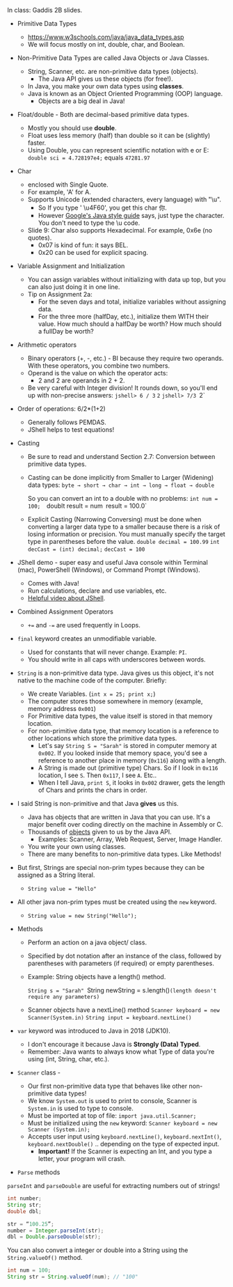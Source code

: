 In class: Gaddis 2B slides.

- Primitive Data Types 
	- https://www.w3schools.com/java/java_data_types.asp
	- We will focus mostly on int, double, char, and Boolean.  
	  
- Non-Primitive Data Types are called Java Objects or Java Classes. 
	- String, Scanner, etc. are non-primitive data types (objects). 
		- The Java API gives us these objects (for free!).  
	- In Java, you make your own data types using **classes**. 
	- Java is known as an Object Oriented Programming (OOP) language.
		- Objects are a big deal in Java! 
		  
- Float/double - Both are decimal-based primitive data types. 
	- Mostly you should use **double**. 
	- Float uses less memory (half) than double so it can be (slightly) faster.
	- Using Double, you can represent scientific notation with e or E: 
	  `double sci = 4.728197e4;` equals `47281.97`
	  
- Char
	- enclosed with Single Quote. 
	- For example, 'A' for A.
	- Supports Unicode (extended characters, every language) with "\\u". 
		- So If you type ' \\u4F60', you get this char 你. 
		- However [Google's Java style guide](https://google.github.io/styleguide/javaguide.html) says, just type the character. You don't need to type the \\u code. 
	- Slide 9: Char also supports Hexadecimal. For example, 0x6e (no quotes). 
		- 0x07 is kind of fun: it says BEL.
		- 0x20 can be used for explicit spacing.
		  
- Variable Assignment and Initialization
	- You can assign variables without initializing with data up top, but you can also just doing it in one line.
	- Tip on Assignment 2a:  
		- For the seven days and total, initialize variables without assigning data. 
		- For the three more (halfDay, etc.), initialize them WITH their value. How much should a halfDay be worth? How much should a fullDay be worth?
	  
- Arithmetic operators
	- Binary operators (+, -, etc.) - BI because they require two operands. With these operators, you combine two numbers. 
	- Operand is the value on which the operator acts: 
		- 2 and 2 are operands in 2 + 2.  
	- Be very careful with Integer division! 
	  It rounds down, so you'll end up with non-precise answers:
	  `jshell> 6 / 3`
	  `2`
	  `jshell> 7/3
	  `2`
	  
- Order of operations: 6/2*(1+2) 
	- Generally follows PEMDAS.
	- JShell helps to test equations!
	
- Casting 
	- Be sure to read and understand Section 2.7: Conversion between primitive data types.
	  
	- Casting can be done implicitly from Smaller to Larger (Widening) data types: 
	  `byte → short → char → int → long → float → double`
	  
	  So you can convert an int to a double with no problems: 
	  `int num = 100; 
	  `doublt result = num`
	  `result = 100.0` 
	  
	- Explicit Casting (Narrowing Conversing) must be done when converting a larger data type to a smaller because there is a risk of losing information or precision. 
	  You must manually specify the target type in parentheses before the value. 
	  `double decimal = 100.99`
	  `int decCast = (int) decimal;`
	  `decCast = 100`
	  
- JShell demo - super easy and useful Java console within Terminal (mac), PowerShell (Windows), or Command Prompt (Windows). 
	- Comes with Java!
	- Run calculations, declare and use variables, etc.
	- [Helpful video about JShell]([https://www.youtube.com/watch?v=mMnWwlIXLIY](https://www.youtube.com/watch?v=mMnWwlIXLIY)).
	  
- Combined Assignment Operators
	- `+=` and `-=` are used frequently in Loops. 
	  
- `final` keyword creates an unmodifiable variable. 
	- Used for constants that will never change. Example: `PI`.
	- You should write in all caps with underscores between words.
	  
- `String` is a non-primitive data type. Java gives us this object, it's not native to the machine code of the computer. Briefly: 
	- We create Variables. (`int x = 25; print x;`)
	- The computer stores those somewhere in memory (example, memory address `0x001`)
	- For Primitive data types, the value itself is stored in that memory location. 
	- For non-primitive data type, that memory location is a reference to other locations which store the primitive data types. 
		- Let's say `String S = "Sarah"` is stored in computer memory at `0x002`. If you looked inside that memory space, you'd see a reference to another place in memory (`0x116`) along with a length. 
		- A String is made out (primitive type) Chars. So if I look in `0x116` location, I see `S`. Then `0x117`, I see `A`. Etc..
		- When I tell Java, `print S`, it looks in `0x002` drawer, gets the length of Chars and prints the chars in order. 
		  
- I said String is non-primitive and that Java **gives** us this. 
	- Java has objects that are written in Java that you can use. It's a major benefit over coding directly on the machine in Assembly or C. 
	- Thousands of [objects](https://docs.oracle.com/javase/8/docs/api/index.html?java/lang/Object.html) given to us by the Java API. 
		- Examples: Scanner, Array, Web Request, Server, Image Handler. 
	- You write your own using classes. 
	- There are many benefits to non-primitive data types. Like Methods!
	  
- But first, Strings are special non-prim types because they can be assigned as a String literal.
	- `String value = "Hello"`
- All other java non-prim types must be created using the `new` keyword.
	- `String value = new String("Hello");`
	  
- Methods
	- Perform an action on a java object/ class. 
	- Specified by dot notation after an instance of the class, followed by parentheses with parameters (if required) or empty parentheses. 
	- Example: String objects have a length() method. 
	  
	  `String s = "Sarah"
	  `String newString = s.length()`
	  (length doesn't require any parameters)
	`
	- Scanner objects have a nextLine() method 
	  `Scanner keyboard = new Scanner(System.in)`
	  `String input = keyboard.nextLine()` 

- `var` keyword was introduced to Java in 2018 (JDK10). 
	- I don't encourage it because Java is **Strongly (Data) Typed**.
	- Remember: Java wants to always know what Type of data you're using (int, String, char, etc.).  
	  
- `Scanner` class -   
	- Our first non-primitive data type that behaves like other non-primitive data types!
	- We know `System.out`  is used to print to console, Scanner is `System.in` is used to type to console. 
	- Must be imported at top of file: `import java.util.Scanner;`
	- Must be initialized using the `new` keyword: 
	  `Scanner keyboard = new Scanner (System.in);`
	- Accepts user input using `keyboard.nextLine()`, `keyboard.nextInt()`, `keyboard.nextDouble()` .. depending on the type of expected input.
		- **Important!** If the Scanner is expecting an Int, and you type a letter, your program will crash. 
	  
- `Parse` methods 
	
`parseInt` and `parseDouble` are useful for extracting numbers out of strings!

```java
int number;
String str;  
double dbl;

str = “100.25”;
number = Integer.parseInt(str);
dbl = Double.parseDouble(str);
```

You can also convert a integer or double into a String using the `String.valueOf()` method.
```java
int num = 100; 
String str = String.valueOf(num); // "100" 
```

